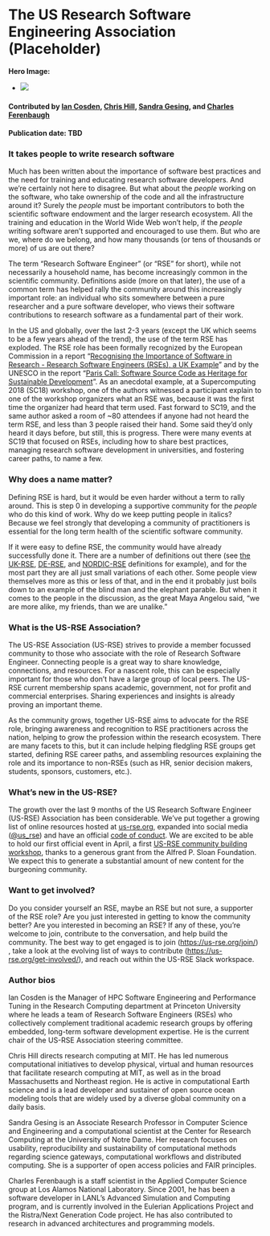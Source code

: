 # The US Research Software Engineering Association (Placeholder)

**Hero Image:**

 - <img src='https://github.com/betterscientificsoftware/images/raw/master/Blog_110619.png'/>

#### Contributed by [Ian Cosden](https://github.com/cosden "Ian Cosden GitHub Profile"), [Chris Hill](https://github.com/christophernhill "Chris Hill GitHub Profile"), [Sandra Gesing](https://github.com/sandragesing "Sandra Gesing GitHub Profile"), and [Charles Ferenbaugh](https://github.com/cferenba "Charles Ferenbaugh GitHub Profile")

#### Publication date: TBD

### It takes people to write research software

Much has been written about the importance of software best practices and the
need for training and educating research software developers. And we’re
certainly not here to disagree. But what about the *people* working on the
software, who take ownership of the code and all the infrastructure around it?
Surely the *people* must be important contributors to both the scientific
software endowment and the larger research ecosystem. All the training and
education in the World Wide Web won’t help, if the *people* writing software
aren’t supported and encouraged to use them. But who are we, where do we belong,
and how many thousands (or tens of thousands or more) of us are out there?

The term “Research Software Engineer” (or “RSE” for short), while not
necessarily a household name, has become increasingly common in the scientific
community. Definitions aside (more on that later), the use of a common term has
helped rally the community around this increasingly important role: an
individual who sits somewhere between a pure researcher and a pure software
developer, who views their software contributions to research software as a
fundamental part of their work.

In the US and globally, over the last 2-3 years (except the UK which seems to be
a few years ahead of the trend), the use of the term RSE has exploded. The RSE
role has been formally recognized by the European Commission in a report
“[Recognising the Importance of Software in Research - Research Software
Engineers (RSEs), a UK
Example](https://ec.europa.eu/info/sites/info/files/research_and_innovation/importance_of_software_in_research.pdf)”
and by the UNESCO in the report “[Paris Call: Software Source Code as Heritage
for Sustainable
Development](https://en.unesco.org/foss/paris-call-software-source-code)”. As an
anecdotal example, at a Supercomputing 2018 (SC18) workshop, one of the authors
witnessed a participant explain to one of the workshop organizers what an RSE
was, because it was the first time the organizer had heard that term used. Fast
forward to SC19, and the same author asked a room of \~80 attendees if anyone
had not heard the term RSE, and less than 3 people raised their hand. Some said
they’d only heard it days before, but still, this is progress. There were many
events at SC19 that focused on RSEs, including how to share best practices,
managing research software development in universities, and fostering career
paths, to name a few.

### Why does a name matter?

Defining RSE is hard, but it would be even harder without a term to rally
around. This is step 0 in developing a supportive community for the *people* who
do this kind of work. Why do we keep putting people in italics? Because we feel
strongly that developing a community of practitioners is essential for the long
term health of the scientific software community.

If it were easy to define RSE, the community would have already successfully
done it. There are a number of definitions out there (see [the
UK-RSE](https://rse.ac.uk/what-is-an-rse/),
[DE-RSE](https://www.de-rse.org/en/), and [NORDIC-RSE](http://nordic-rse.org/)
definitions for example), and for the most part they are all just small
variations of each other. Some people view themselves more as this or less of
that, and in the end it probably just boils down to an example of the blind man
and the elephant parable. But when it comes to the people in the discussion, as
the great Maya Angelou said, “we are more alike, my friends, than we are
unalike.”

### What is the US-RSE Association?

The US-RSE Association (US-RSE) strives to provide a member focussed community
to those who associate with the role of Research Software Engineer. Connecting
people is a great way to share knowledge, connections, and resources. For a
nascent role, this can be especially important for those who don’t have a large
group of local peers. The US-RSE current membership spans academic, government,
not for profit and commercial enterprises. Sharing experiences and insights is
already proving an important theme.

As the community grows, together US-RSE aims to advocate for the RSE role,
bringing awareness and recognition to RSE practitioners across the nation,
helping to grow the profession within the research ecosystem. There are many
facets to this, but it can include helping fledgling RSE groups get started,
defining RSE career paths, and assembling resources explaining the role and its
importance to non-RSEs (such as HR, senior decision makers, students, sponsors,
customers, etc.).

### What’s new in the US-RSE?

The growth over the last 9 months of the US Research Software Engineer (US-RSE)
Association has been considerable. We’ve put together a growing list of online
resources hosted at [us-rse.org](https://us-rse.org/), expanded into social
media ([\@us_rse](https://twitter.com/us_rse)) and have an official [code of
conduct](https://us-rse.org/code-of-conduct/). We are excited to be able to hold
our first official event in April, a first [US-RSE community building
workshop](http://us-rse.org/2020-april-workshop/), thanks to a generous grant
from the Alfred P. Sloan Foundation. We expect this to generate a substantial
amount of new content for the burgeoning community.

### Want to get involved?

Do you consider yourself an RSE, maybe an RSE but not sure, a supporter of the
RSE role? Are you just interested in getting to know the community better? Are
you interested in becoming an RSE? If any of these, you’re welcome to join,
contribute to the conversation, and help build the community. The best way to
get engaged is to join (<https://us-rse.org/join/>) , take a look at the
evolving list of ways to contribute (<https://us-rse.org/get-involved/>), and
reach out within the US-RSE Slack workspace.


### Author bios

Ian Cosden is the Manager of HPC Software Engineering and Performance Tuning in
the Research Computing department at Princeton University where he leads a team
of Research Software Engineers (RSEs) who collectively complement traditional
academic research groups by offering embedded, long-term software development
expertise. He is the current chair of the US-RSE Association steering committee.

Chris Hill directs research computing at MIT. He has led numerous computational
initiatives to develop physical, virtual and human resources that facilitate
research computing at MIT, as well as in the broad Massachusetts and Northeast
region. He is active in computational Earth science and is a lead developer and
sustainer of open source ocean modeling tools that are widely used by a diverse
global community on a daily basis.

Sandra Gesing is an Associate Research Professor in Computer Science and
Engineering and a computational scientist at the Center for Research Computing
at the University of Notre Dame. Her research focuses on usability,
reproducibility and sustainability of computational methods regarding science
gateways, computational workflows and distributed computing. She is a supporter
of open access policies and FAIR principles.

Charles Ferenbaugh is a staff scientist in the Applied Computer Science group at
Los Alamos National Laboratory. Since 2001, he has been a software developer in
LANL’s Advanced Simulation and Computing program, and is currently involved in
the Eulerian Applications Project and the Ristra/Next Generation Code project.
He has also contributed to research in advanced architectures and programming
models.

<!---
Publish: preview
RSS update: 2019-12-05
Categories: Planning, Development
Topics: Software Engineering, Development Tools
Tags: bssw-blog-article
Level: 2
Prerequisites: default
Aggregate: none
--->
